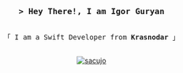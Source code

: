 <!-- Intro  -->
<h3 align="center">
        <samp>&gt; Hey There!, I am
                <b>Igor Guryan</b>
        </samp>
</h3>


<p align="center"> 
  <samp>
    <br>
    「 I am a Swift Developer from <b>Krasnodar</b> 」
    <br>
    <br>
  </samp>
</p>


<p align="center"> 
        <a href="https://sacujo.t.me" target="blank">
          <img src="https://img.shields.io/badge/Telegram-2CA5E0?style=for-the-badge&logo=telegram&logoColor=white" alt="sacujo" />
        </a>
</p>
